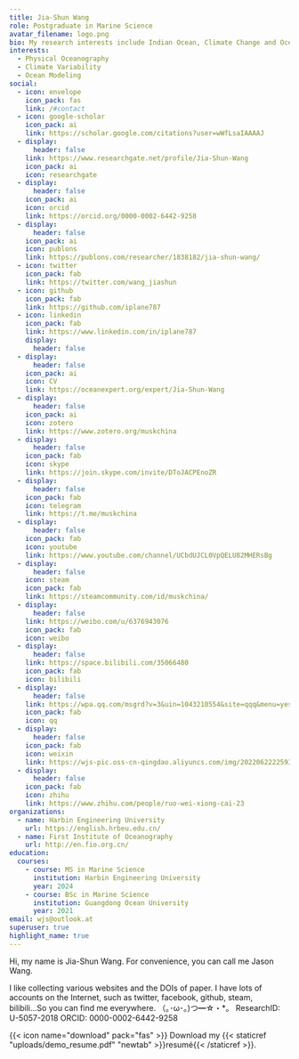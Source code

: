 ```yaml
---
title: Jia-Shun Wang
role: Postgraduate in Marine Science
avatar_filename: logo.png
bio: My research interests include Indian Ocean, Climate Change and Ocean Model.
interests:
  - Physical Oceanography
  - Climate Variability
  - Ocean Modeling
social:
  - icon: envelope
    icon_pack: fas
    link: /#contact
  - icon: google-scholar
    icon_pack: ai
    link: https://scholar.google.com/citations?user=wWfLsaIAAAAJ
  - display:
      header: false
    link: https://www.researchgate.net/profile/Jia-Shun-Wang
    icon_pack: ai
    icon: researchgate
  - display:
      header: false
    icon_pack: ai
    icon: orcid
    link: https://orcid.org/0000-0002-6442-9258
  - display:
      header: false
    icon_pack: ai
    icon: publons
    link: https://publons.com/researcher/1838182/jia-shun-wang/
  - icon: twitter
    icon_pack: fab
    link: https://twitter.com/wang_jiashun
  - icon: github
    icon_pack: fab
    link: https://github.com/iplane787
  - icon: linkedin
    icon_pack: fab
    link: https://www.linkedin.com/in/iplane787
    display:
      header: false
  - display:
      header: false
    icon_pack: ai
    icon: CV
    link: https://oceanexpert.org/expert/Jia-Shun-Wang
  - display:
      header: false
    icon_pack: ai
    icon: zotero
    link: https://www.zotero.org/muskchina
  - display:
      header: false
    icon_pack: fab
    icon: skype
    link: https://join.skype.com/invite/DToJACPEnoZR
  - display:
      header: false
    icon_pack: fab
    icon: telegram
    link: https://t.me/muskchina
  - display:
      header: false
    icon_pack: fab
    icon: youtube
    link: https://www.youtube.com/channel/UCbdUJCL0VpQELU82MHERsBg
  - display:
      header: false
    icon: steam
    icon_pack: fab
    link: https://steamcommunity.com/id/muskchina/
  - display:
      header: false
    link: https://weibo.com/u/6376943076
    icon_pack: fab
    icon: weibo
  - display:
      header: false
    link: https://space.bilibili.com/35066480
    icon_pack: fab
    icon: bilibili
  - display:
      header: false
    link: https://wpa.qq.com/msgrd?v=3&uin=1043210554&site=qqq&menu=yes
    icon_pack: fab
    icon: qq
  - display:
      header: false
    icon_pack: fab
    icon: weixin
    link: https://wjs-pic.oss-cn-qingdao.aliyuncs.com/img/202206222259332.jpg
  - display:
      header: false
    icon_pack: fab
    icon: zhihu
    link: https://www.zhihu.com/people/ruo-wei-xiong-cai-23
organizations:
  - name: Harbin Engineering University
    url: https://english.hrbeu.edu.cn/
  - name: First Institute of Oceanography
    url: http://en.fio.org.cn/
education:
  courses:
    - course: MS in Marine Science
      institution: Harbin Engineering University
      year: 2024
    - course: BSc in Marine Science
      institution: Guangdong Ocean University
      year: 2021
email: wjs@outlook.at
superuser: true
highlight_name: true
---
```

Hi, my name is Jia-Shun Wang. For convenience, you can call me Jason Wang. 

I like collecting various websites and the DOIs of paper. I have lots of accounts on the Internet, such as twitter, facebook, github, steam, bilibili...So you can find me everywhere. （｡･ω･｡)つ━☆・*。 
ResearchID: U-5057-2018 ORCID: 0000-0002-6442-9258

{{< icon name="download" pack="fas" >}} Download my {{< staticref "uploads/demo_resume.pdf" "newtab" >}}resumé{{< /staticref >}}.